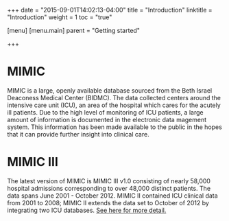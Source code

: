 +++
date = "2015-09-01T14:02:13-04:00"
title = "Introduction"
linktitle = "Introduction"
weight = 1
toc = "true"

[menu]
  [menu.main]
    parent = "Getting started"

+++

# MIMIC

MIMIC is a large, openly available database sourced from the Beth Israel Deaconess Medical Center (BIDMC). The data collected centers around the intensive care unit (ICU), an area of the hospital which cares for the acutely ill patients. Due to the high level of monitoring of ICU patients, a large amount of information is documented in the electronic data magement system. This information has been made available to the public in the hopes that it can provide further insight into clinical care.

# MIMIC III

The latest version of MIMIC is MIMIC III v1.0 consisting of nearly 58,000 hospital admissions corresponding to over 48,000 distinct patients. The data spans June 2001 - October 2012. MIMIC II contained ICU clinical data from 2001 to 2008; MIMIC II extends the data set to October of 2012 by integrating two ICU databases. [See here for more detail.](http://127.0.0.1:1313/mimicdata/whatsnew/)